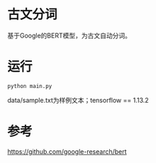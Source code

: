 # 古文分词
基于Google的BERT模型，为古文自动分词。
# 运行
```
python main.py 
```
data/sample.txt为样例文本；tensorflow == 1.13.2
# 参考
https://github.com/google-research/bert
